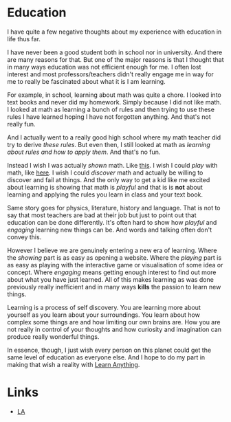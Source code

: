 
# Education

I have quite a few negative thoughts about my experience with education in life thus far.

I have never been a good student both in school nor in university. And there are many reasons for that. But one of the major reasons is that I thought that in many ways education was not efficient enough for me. I often lost interest and most professors/teachers didn't really engage me in way for me to really be fascinated about what it is I am learning.

For example, in school, learning about math was quite a chore. I looked into text books and never did my homework. Simply because I did not like math. I looked at math as learning a bunch of rules and then trying to use these rules I have learned hoping I have not forgotten anything. And that's not really fun.

And I actually went to a really good high school where my math teacher did try to derive _these rules_. But even then, I still looked at math as _learning about rules and how to apply them_. And that's no fun.

Instead I wish I was actually _shown_ math. Like [this][1]. I wish I could _play_ with math, like [here][2]. I wish I could _discover_ math and actually be willing to discover and fail at things. And the only way to get a kid like me excited about learning is showing that math is _playful_ and that is is __not__ about learning and applying the rules you learn in class and your text book.

Same story goes for physics, literature, history and language. That is not to say that most teachers are bad at their job but just to point out that education can be done differently. It's often hard to show how _playful_ and _engaging_ learning new things can be. And words and talking often don't convey this. 

However I believe we are genuinely entering a new era of learning. Where the _showing_ part is as easy as opening a website. Where the _playing_ part is as easy as playing with the interactive game or visualisation of some idea or concept. Where _engaging_ means getting enough interest to find out more about what you have just learned. All of this makes learning as was done previously really inefficient and in many ways __kills__ the passion to learn new things.

Learning is a process of self discovery. You are learning more about yourself as you learn about your surroundings. You learn about how complex some things are and how limiting our own brains are. How you are not really in control of your thoughts and how curiosity and imagination can produce really wonderful things.

In essence, though, I just wish every person on this planet could get the same level of education as everyone else. And I hope to do my part in making that wish a reality with [Learn Anything][3].


# Links

- [LA][4]


[1]:	https://www.youtube.com/watch?v=fNk_zzaMoSs&index=2&list=PLZHQObOWTQDPD3MizzM2xVFitgF8hE_ab
[2]:	https://www.khanacademy.org
[3]:	https://learn-anything.xyz/
[4]:	https://learn-anything.xyz/cognitive-science/cognition/learning/education